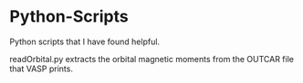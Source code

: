 # Python-Scripts
Python scripts that I have found helpful.

readOrbital.py extracts the orbital magnetic moments from the OUTCAR file that VASP prints.
